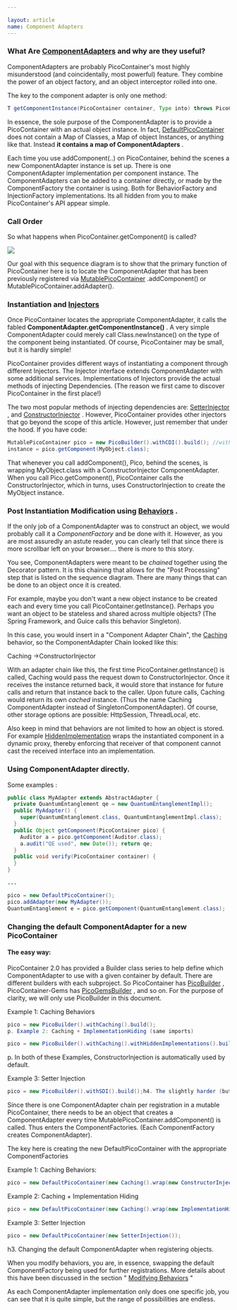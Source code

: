 ```yaml
---

layout: article
name: Component Adapters
---
```


### What Are [ComponentAdapters](/javadoc/core/org/picocontainer/ComponentAdapter.html) and why are they useful?

ComponentAdapters are probably PicoContainer's most highly misunderstood (and coincidentally, most powerful) feature. They combine the power of an object factory, and an object interceptor rolled into one.

The key to the component adapter is only one method:

```java
T getComponentInstance(PicoContainer container, Type into) throws PicoCompositionException
```

In essence, the sole purpose of the ComponentAdapter is to provide a PicoContainer with an actual object instance. In fact, [DefaultPicoContainer](/javadoc/core/org/picocontainer/DefaultPicoContainer.html) does not contain a Map of Classes, a Map of object Instances, or anything like that. Instead **it contains a map of ComponentAdapters** .

Each time you use addComponent(..) on PicoContainer, behind the scenes a new ComponentAdapter instance is set up. There is one ComponentAdapter implementation per component instance. The ComponentAdapters can be added to a container directly, or made by the ComponentFactory the container is using. Both for BehaviorFactory and InjectionFactory implementations. Its all hidden from you to make PicoContainer's API appear simple.

### Call Order

So what happens when PicoContainer.getComponent() is called?

![](images/componentAdapterSequence.png)

Our goal with this sequence diagram is to show that the primary function of PicoContainer here is to locate the ComponentAdapter that has been previously registered via [MutablePicoContainer](/javadoc/core/org/picocontainer/MutablePicoContainer.html) .addComponent() or MutablePicoContainer.addAdapter().

### Instantiation and [Injectors](/javadoc/core/org/picocontainer/Injector.html)

Once PicoContainer locates the appropriate ComponentAdapter, it calls the fabled **ComponentAdapter.getComponentInstance()** . A very simple ComponentAdapter could merely call Class.newInstance() on the type of the component being instantiated. Of course, PicoContainer may be small, but it is hardly simple!

PicoContainer provides different ways of instantiating a component through different Injectors. The Injector interface extends ComponentAdapter with some additional services. Implementations of Injectors provide the actual methods of injecting Dependencies. (The reason we first came to discover PicoContainer in the first place!)

The two most popular methods of injecting dependencies are: [SetterInjector](/javadoc/core/org/picocontainer/injectors/SetterInjector.html) , and [ConstructorInjector](/javadoc/core/org/picocontainer/injectors/ConstructorInjector.html) . However, PicoContainer provides other injectors that go beyond the scope of this article. However, just remember that under the hood. If you have code:

```java
MutablePicoContainer pico = new PicoBuilder().withCDI().build(); //withCDI() indicates: Pico: use ConstructorInjector pico.addComponent(MyObject.class); //... More goes by MyObject 
instance = pico.getComponent(MyObject.class);
```

That whenever you call addComponent(), Pico, behind the scenes, is wrapping MyObject.class with a ConstructorInjector ComponentAdapter. When you call Pico.getComponent(), PicoContainer calls the ConstructorInjector, which in turns, uses ConstructorInjection to create the MyObject instance.

### Post Instantiation Modification using [Behaviors](/javadoc/core/org/picocontainer/Behavior.html) .

If the only job of a ComponentAdapter was to construct an object, we would probably call it a *ComponentFactory* and be done with it. However, as you are most assuredly an astute reader, you can clearly tell that since there is more scrollbar left on your browser.... there is more to this story.

You see, ComponentAdapters were meant to be *chained* together using the Decorator pattern. It is this chaining that allows for the "Post Processing" step that is listed on the sequence diagram. There are many things that can be done to an object once it is created.

For example, maybe you don't want a new object instance to be created each and every time you call PicoContainer.getInstance(). Perhaps you want an object to be stateless and shared across multiple objects? (The Spring Framework, and Guice calls this behavior Singleton).

In this case, you would insert in a "Component Adapter Chain", the [Caching](/javadoc/core/org/picocontainer/behaviors/Caching.html) behavior, so the ComponentAdapter Chain looked like this:

Caching -&gt;ConstructorInjector

With an adapter chain like this, the first time PicoContainer.getInstance() is called, Caching would pass the request down to ConstructorInjector. Once it receives the instance returned back, it would store that instance for future calls and return that instance back to the caller. Upon future calls, Caching would return its own *cached* instance. (Thus the name Caching ComponentAdapter instead of SingletonComponentAdapter). Of course, other storage options are possible: HttpSession, ThreadLocal, etc.

Also keep in mind that behaviors are not limited to how an object is stored. For example [HiddenImplementation](/javadoc/core/org/picocontainer/behaviors/HiddenImplementation.html) wraps the instantiated component in a dynamic proxy, thereby enforcing that receiver of that component cannot cast the received interface into an implementation.

### Using ComponentAdapter directly.

Some examples :

```java
public class MyAdapter extends AbstractAdapter {
  private QuantumEntanglement qe = new QuantumEntanglementImpl();
  public MyAdapter() {
    super(QuantumEntanglement.class, QuantumEntanglementImpl.class);
  }
  public Object getComponent(PicoContainer pico) { 
    Auditor a = pico.getComponent(Auditor.class); 
    a.audit("QE used", new Date()); return qe;
  }
  public void verify(PicoContainer container) { 
  } 
}

...

pico = new DefaultPicoContainer();
pico.addAdapter(new MyAdapter()); 
QuantumEntanglement e = pico.getComponent(QuantumEntanglement.class);
```

### Changing the default ComponentAdapter for a new PicoContainer

#### The easy way:

PicoContainer 2.0 has provided a Builder class series to help define which ComponentAdapter to use with a given container by default. There are different builders with each subproject. So PicoContainer has [PicoBuilder](/javadoc/core/org/picocontainer/PicoBuilder.html) , PicoContainer-Gems has [PicoGemsBuilder](/javadoc/gems/org/picocontainer/gems/PicoGemsBuilder.html) , and so on. For the purpose of clarity, we will only use PicoBuilder in this document.

Example 1: Caching Behaviors

```java
pico = new PicoBuilder().withCaching().build();
p. Example 2: Caching + ImplementationHiding (same imports)

pico = new PicoBuilder().withCaching().withHiddenImplementations().build();
```

p. In both of these Examples, ConstructorInjection is automatically used by default.

Example 3: Setter Injection

```java
pico = new PicoBuilder().withSDI().build();h4. The slightly harder (but flexible way)
```

Since there is one ComponentAdapter chain per registration in a mutable PicoContainer, there needs to be an object that creates a ComponentAdapter every time MutablePicoContainer.addComponent() is called. Thus enters the ComponentFactories. (Each ComponentFactory creates ComponentAdapter).

The key here is creating the new DefaultPicoContainer with the appropriate ComponentFactories

Example 1: Caching Behaviors:

```java
pico = new DefaultPicoContainer(new Caching().wrap(new ConstructorInjection()));
```

Example 2: Caching + Implementation Hiding

```java
pico = new DefaultPicoContainer(new Caching().wrap(new ImplementationHiding().wrap(new ConstructorInjection)));
```
Example 3: Setter Injection

```java
pico = new DefaultPicoContainer(new SetterInjection());
```

h3. Changing the default ComponentAdapter when registering objects.

When you modify behaviors, you are, in essence, swapping the default ComponentFactory being used for further registrations. More details about this have been discussed in the section " [Modifying Behaviors](behaviors.html) "

As each ComponentAdapter implementation only does one specific job, you can see that it is quite simple, but the range of possibilities are endless.
